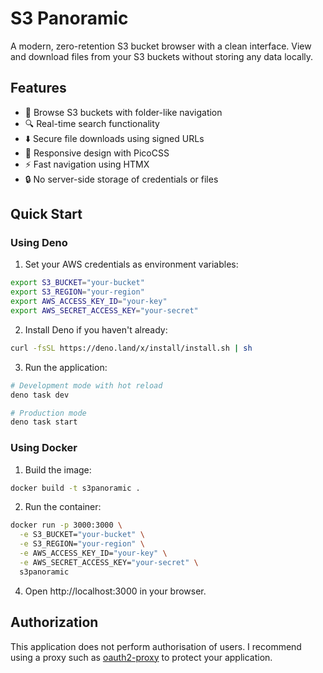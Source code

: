 # S3 Panoramic

A modern, zero-retention S3 bucket browser with a clean interface. View and download files from your S3 buckets without storing any data locally.

## Features

- 📁 Browse S3 buckets with folder-like navigation
- 🔍 Real-time search functionality
- ⬇️ Secure file downloads using signed URLs
- 📱 Responsive design with PicoCSS
- ⚡ Fast navigation using HTMX
- 🔒 No server-side storage of credentials or files

## Quick Start

### Using Deno

1. Set your AWS credentials as environment variables:

```bash
export S3_BUCKET="your-bucket"
export S3_REGION="your-region"
export AWS_ACCESS_KEY_ID="your-key"
export AWS_SECRET_ACCESS_KEY="your-secret"
```

2. Install Deno if you haven't already:
```bash
curl -fsSL https://deno.land/x/install/install.sh | sh
```

3. Run the application:
```bash
# Development mode with hot reload
deno task dev

# Production mode
deno task start
```

### Using Docker

1. Build the image:
```bash
docker build -t s3panoramic .
```

2. Run the container:
```bash
docker run -p 3000:3000 \
  -e S3_BUCKET="your-bucket" \
  -e S3_REGION="your-region" \
  -e AWS_ACCESS_KEY_ID="your-key" \
  -e AWS_SECRET_ACCESS_KEY="your-secret" \
  s3panoramic
```

4. Open http://localhost:3000 in your browser.

## Authorization

This application does not perform authorisation of users. I recommend using a proxy such as [oauth2-proxy](https://github.com/oauth2-proxy/oauth2-proxy) to protect your application.

